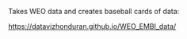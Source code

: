 Takes WEO data and creates baseball cards of data:

https://datavizhonduran.github.io/WEO_EMBI_data/
